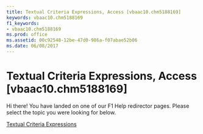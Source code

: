 ```yaml
---
title: Textual Criteria Expressions, Access [vbaac10.chm5188169]
keywords: vbaac10.chm5188169
f1_keywords:
- vbaac10.chm5188169
ms.prod: office
ms.assetid: 00c92548-12be-47d0-986a-f07abae52b06
ms.date: 06/08/2017
---
```



# Textual Criteria Expressions, Access [vbaac10.chm5188169]

Hi there! You have landed on one of our F1 Help redirector pages. Please select the topic you were looking for below.

[Textual Criteria Expressions](http://msdn.microsoft.com/library/c90dbb94-daab-5ccb-4cb1-c7771d8c4fc1%28Office.15%29.aspx)

